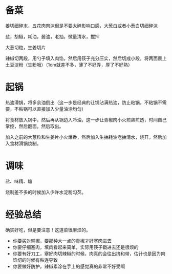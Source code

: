 # 备菜

姜切细碎末，五花肉肉沫但是不要太碎影响口感，大葱白或者小葱白切细碎沫

盐，胡椒，耗油，酱油，老抽，微量清水，搅拌

大葱切粒，生姜切片

辣椒切两段，用勺子填入肉馅，然后用筷子充分压实，然后切成小段，将两面裹上土豆淀粉（生粉哦）（1cm就差不多，薄了不好弄，厚了不好熟）

# 起锅

热油滑锅，将多余油倒出（这一步是经典的让锅沾满热油，防止粘锅，不粘锅不需要，不粘锅可以直接加入少量油涂均匀）

将食材放入锅中，然后再从锅边入冷油，这一步让青椒肉小火煎熟煎透，时间自己掌控，然后翻面。然后取出。

加入之前的大葱粒和生姜片小火爆香，然后加入生抽耗油老抽清水，烧开。然后加入食材滑锅烧制。

# 调味

盐、味精、糖

烧制差不多的时候加入少许水淀粉勾芡。

# 经验总结

确实好吃，但是要注意！这道菜很麻烦的。

- 你要买对辣椒，要那种大一点的青椒才好塞肉进去
- 你要仔细塞肉，填肉看起来简单，实际用筷子戳进去还是很烦的
- 你要有好刀工，塞好肉切辣椒的时候，肉真的会往出挤和带，估计也是因为肉馅切的时候有粘连导致
- 你要做好防护，辣椒素涂在手上的感觉真的非常不好受啊
